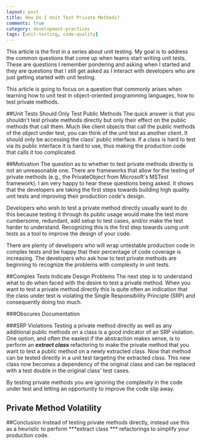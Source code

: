 ```yaml
---
layout: post
title: How Do I Unit Test Private Methods?
comments: true
category: development-practices
tags: [unit-testing, code-quality]
---
```


This article is the first in a series about unit testing. My goal is to address the common questions that come up when teams start writing unit tests. These are questions I remember pondering and asking when I started and they are questions that I still get asked as I interact with developers who are just getting started with unit testing. 

This article is going to focus on a question that commonly arises when learning how to unit test in object-oriented programming languages, how to test private methods.

<!--more-->
##Unit Tests Should Only Test Public Methods
The quick answer is that you shouldn't test private methods directly but only their effect on the public methods that call them. Much like client objects that call the public methods of the object under test, you can think of the unit test as another client. It should only be accessing the class' public interface. If a class is hard to test via its public interface it is hard to use, thus making the production code that calls it too complicated.

##Motivation
The question as to whether to test private methods directly is not an unreasonable one. There are frameworks that allow for the testing of private methods (e.g., the PrivateObject from Microsoft's MSTest framework). I am very happy to hear these questions being asked. It shows that the developers are taking the first steps towards building high quality unit tests and improving their production code's design. 

Developers who wish to test a private method directly usually want to do this because testing it through its public usage would make the test more cumbersome, redundant, add setup to test cases, and/or make the test harder to understand. Recognizing this is the first step towards using unit tests as a tool to improve the design of your code. 

There are plenty of developers who will wrap untestable production code in complex tests and be happy that their percentage of code coverage is increasing. The developers who ask how to test private methods are beginning to recognize the problems with complexity in unit tests. 

##Complex Tests Indicate Design Problems
The next step is to understand what to do when faced with the desire to test a private method. When you want to test a private method directly this is quite often an indication that the class under test is violating the Single Responsibility Principle (SRP) and consequently doing too much.

###Obscures Documentation

###SRP Violations
Testing a private method directly as well as any additional public methods on a class is a good indicator of an SRP violation. One option, and often the easiest if the abstraction makes sense, is to perform an ***extract class*** refactoring to make the private method that you want to test a public method on a newly extracted class. Now that method can be tested directly in a unit test targeting the extracted class. This new class now becomes a dependency of the original class and can be replaced with a test double in the original class' test cases.  

By testing private methods you are ignoring the complexity in the code under test and letting an opportunity to improve the code slip away.

## Private Method Volatility



##Conclusion
Instead of testing private methods directly, instead use this as a heuristic to perform ***extract class *** refactorings to simplify your production code. 

